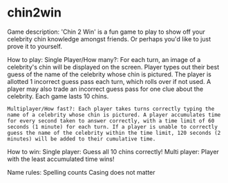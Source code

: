 # chin2win

Game description:
    'Chin 2 Win' is a fun game to play to show off your celebrity chin knowledge amongst friends. Or perhaps you'd like to just prove it to yourself.

How to play:
    Single Player/How many?: For each turn, an image of a celebrity's chin will be displayed on the screen. Player types out their best guess of the name of the celebrity whose chin is pictured. The player is allotted 1 incorrect guess pass each turn, which rolls over if not used. A player may also trade an incorrect guess pass for one clue about the celebrity.  Each game lasts 10 chins.

    Multiplayer/How fast?: Each player takes turns correctly typing the name of a celebrity whose chin is pictured. A player accumulates time for every second taken to answer correctly, with a time limit of 60 seconds (1 minute) for each turn. If a player is unable to correctly guess the name of the celebrity within the time limit, 120 seconds (2 minutes) will be added to their cumulative time.

How to win:
    Single player: Guess all 10 chins correctly!
    Multi player: Player with the least accumulated time wins!

Name rules:
    Spelling counts
    Casing does not matter
    
